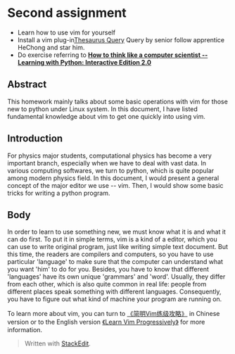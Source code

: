 
# Second assignment 
- Learn how to use vim for yourself
- Install a vim plug-in[Thesaurus Query](https://github.com/Ron89/thesaurus_query.vim) Query by senior follow apprentice HeChong and star him.
- Do exercise referring to [**How to think like a computer scientist -- Learning with Python: Interactive Edition 2.0**](http://interactivepython.org/runestone/static/thinkcspy/index.html) 

## Abstract
   This homework mainly talks about some basic operations with vim for those new to python under Linux system. In this document, I have listed fundamental knowledge about vim to get one quickly into using vim.
   
## Introduction
  For physics major students, computational physics has become a very important branch, especially when we have to deal with vast data. In various computing softwares, we turn to python, which is quite popular among modern physics field. In this document, I would present a general concept of the major editor we use -- vim. Then, I would show some basic tricks for writing a python program. 

## Body 
  In order to learn to use something new, we must know what it is and what it can do first. To put it in simple terms, vim is a kind of a editor, which you can use to write original program, just like writing simple text document. But this time, the readers are compilers and computers, so you have to use particular 'language' to make sure that the computer can understand what you want 'him' to do for you. Besides, you have to know that different 'languages' have its own unique 'grammars' and 'word'. Usually, they differ from each other, which is also quite common in real life: people from different places speak something with different languages. Consequently, you have to figure out what kind of machine your program are running on. 



To learn more about vim, you can turn to [《简明Vim练级攻略》](http://coolshell.cn/articles/5426.html) in Chinese version or to the English version [《Learn Vim Progressively》](http://yannesposito.com/Scratch/en/blog/Learn-Vim-Progressively/) for more information. 

  
  


> Written with [StackEdit](https://stackedit.io/).